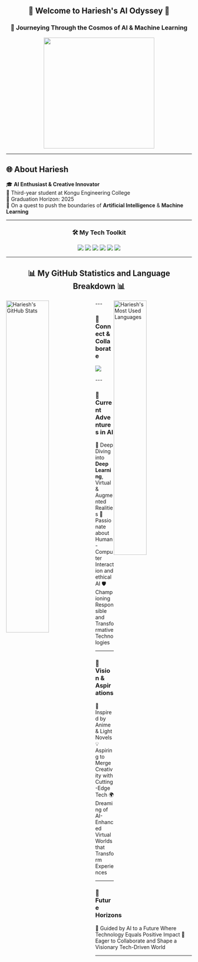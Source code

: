 <div align="center">
    <h2>🌟 Welcome to Hariesh's AI Odyssey 🌟</h2>
    <h3>🚀 Journeying Through the Cosmos of AI & Machine Learning</h3>
</div>

<div align="center">
    <img src="https://media.giphy.com/media/13HgwGsXF0aiGY/giphy.gif" width="300px"/>
</div>

---

## 🌐 About Hariesh

🎓 **AI Enthusiast & Creative Innovator**  
🏫 Third-year student at Kongu Engineering College  
🎯 Graduation Horizon: 2025  
🌱 On a quest to push the boundaries of **Artificial Intelligence** & **Machine Learning**

---

<h3 align="center">🛠️ My Tech Toolkit</h3>
<p align="center">
    <img src="https://img.shields.io/badge/-Python-3776AB?style=for-the-badge&logo=python&logoColor=white" />
    <img src="https://img.shields.io/badge/-Java-E34F26?style=for-the-badge&logo=java&logoColor=white" />
    <img src="https://img.shields.io/badge/-React-61DAFB?style=for-the-badge&logo=react&logoColor=white" />
    <img src="https://img.shields.io/badge/-HTML5-E34F26?style=for-the-badge&logo=html5&logoColor=white" />
    <img src="https://img.shields.io/badge/-CSS3-1572B6?style=for-the-badge&logo=css3&logoColor=white" />
    <img src="https://img.shields.io/badge/-Bootstrap-563D7C?style=for-the-badge&logo=bootstrap&logoColor=white" />
</p>

---
<div align="center">
    <h2>📊 My GitHub Statistics and Language Breakdown 📊</h2>
</div>

<div>
    <!-- GitHub Stats -->
    <a href="https://github.com/Hariesh-Kai">
        <img src="https://github-readme-stats.vercel.app/api?username=Hariesh-Kai&show_icons=true&theme=radical" alt="Hariesh's GitHub Stats" style="width: 48%; float: left;" />
    </a>
    <a href="https://github.com/Hariesh-Kai">
        <img src="https://github-readme-stats.vercel.app/api/top-langs/?username=Hariesh-Kai&layout=compact&theme=radical" alt="Hariesh's Most Used Languages" style="width: 42%; float: right;" />
    </a>
</div>
---
<h3 align="Left">🔗 Connect & Collaborate</h3>
<p align="Left">
    <a href="https://www.linkedin.com/in/hariesh-r">
        <img src="https://img.shields.io/badge/-LinkedIn-0072B1?style=for-the-badge&logo=LinkedIn&logoColor=white" />
    </a>
    <!-- Uncomment and replace 'LINK_TO_YOUR_TWITTER' with your Twitter link
    <a href="LINK_TO_YOUR_TWITTER">
        <img src="https://img.shields.io/badge/-Twitter-1C9CEA?style=for-the-badge&logo=Twitter&logoColor=white" />
    </a>
    -->
</p>
---

<h3 align="Left">🌠 Current Adventures in AI</h3>
<p align="Left">
    🌌 Deep Diving into <strong>Deep Learning</strong>, Virtual & Augmented Realities  
    🤖 Passionate about Human-Computer Interaction and ethical AI  
    🛡️ Championing Responsible and Transformative Technologies  
</p>

---

<h3 align="Left">🔭 Vision & Aspirations</h3>
<p align="Left">
    🎨 Inspired by Anime & Light Novels  
    💡 Aspiring to Merge Creativity with Cutting-Edge Tech  
    🌍 Dreaming of AI-Enhanced Virtual Worlds that Transform Experiences  
</p>

---

<h3 align="Left">🌈 Future Horizons</h3>
<p align="Left">
    🧭 Guided by AI to a Future Where Technology Equals Positive Impact  
    👥 Eager to Collaborate and Shape a Visionary Tech-Driven World  
</p>

---



